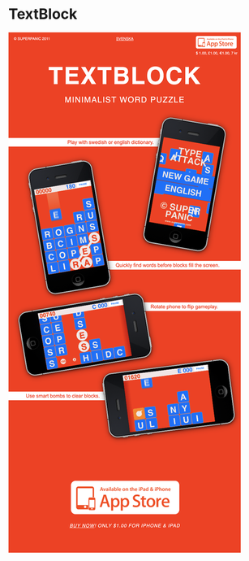 # TextBlock
![Game Website](https://raw.githubusercontent.com/superpanic/TextBlock/master/artwork/textblock_web.png)  
